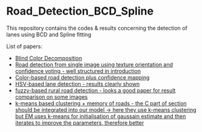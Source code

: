 # Road_Detection_BCD_Spline
This repository contains the codes &amp; results concerning the detection of lanes using BCD and Spline fitting

List of papers:
+ [Blind Color Decomposition](https://scholar.google.co.in/scholar?rlz=1C1CHZL_enIN707IN707&ion=1&espv=2&bav=on.2,or.r_cp.&bvm=bv.131669213,d.c2I&biw=1920&bih=895&dpr=1&um=1&ie=UTF-8&lr&cites=10849083772825994395)
+ [Road detection from single image using texture orientation and confidence voting - well structured in introduction](http://imagine.enpc.fr/publications/papers/TIP10a.pdf)
+ [Color-based road detection plus confidence mapping](https://pdfs.semanticscholar.org/429c/f0abe4a3c639359acaef135d7467ffaf4d41.pdf)
+ [HSV-based lane detection - results clearly shown](https://thesai.org/Downloads/Volume2No5/Paper%2012-A%20robust%20multi%20color%20lane%20marking%20detection%20approach%20for%20Indian%20scenario.pdf)
+ [fuzzy-based rural road detection - looks a good paper for result comparison on some images](http://www.sersc.org/journals/IJSIP/vol6_no6/15.pdf)
+ [k-means based clustering + memory of roads - the C part of section should be integrated into our model -> here they use k-means clustering but EM uses k-means for initialisation of gaussain estimate and then iterates to improve the parameters, therefore better](http://robots.stanford.edu/papers/dahlkamp.adaptvision06.pdf)
